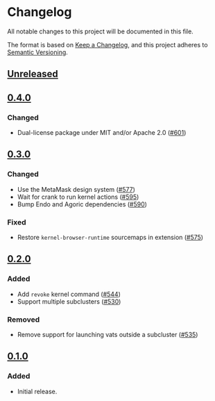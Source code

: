 # Changelog

All notable changes to this project will be documented in this file.

The format is based on [Keep a Changelog](https://keepachangelog.com/en/1.0.0/),
and this project adheres to [Semantic Versioning](https://semver.org/spec/v2.0.0.html).

## [Unreleased]

## [0.4.0]

### Changed

- Dual-license package under MIT and/or Apache 2.0 ([#601](https://github.com/MetaMask/ocap-kernel/pull/601))

## [0.3.0]

### Changed

- Use the MetaMask design system ([#577](https://github.com/MetaMask/ocap-kernel/pull/577))
- Wait for crank to run kernel actions ([#595](https://github.com/MetaMask/ocap-kernel/pull/595))
- Bump Endo and Agoric dependencies ([#590](https://github.com/MetaMask/ocap-kernel/pull/590))

### Fixed

- Restore `kernel-browser-runtime` sourcemaps in extension ([#575](https://github.com/MetaMask/ocap-kernel/pull/575))

## [0.2.0]

### Added

- Add `revoke` kernel command ([#544](https://github.com/MetaMask/ocap-kernel/pull/544))
- Support multiple subclusters ([#530](https://github.com/MetaMask/ocap-kernel/pull/530))

### Removed

- Remove support for launching vats outside a subcluster ([#535](https://github.com/MetaMask/ocap-kernel/pull/535))

## [0.1.0]

### Added

- Initial release.

[Unreleased]: https://github.com/MetaMask/ocap-kernel/compare/@metamask/kernel-browser-runtime@0.4.0...HEAD
[0.4.0]: https://github.com/MetaMask/ocap-kernel/compare/@metamask/kernel-browser-runtime@0.3.0...@metamask/kernel-browser-runtime@0.4.0
[0.3.0]: https://github.com/MetaMask/ocap-kernel/compare/@metamask/kernel-browser-runtime@0.2.0...@metamask/kernel-browser-runtime@0.3.0
[0.2.0]: https://github.com/MetaMask/ocap-kernel/compare/@metamask/kernel-browser-runtime@0.1.0...@metamask/kernel-browser-runtime@0.2.0
[0.1.0]: https://github.com/MetaMask/ocap-kernel/releases/tag/@metamask/kernel-browser-runtime@0.1.0
